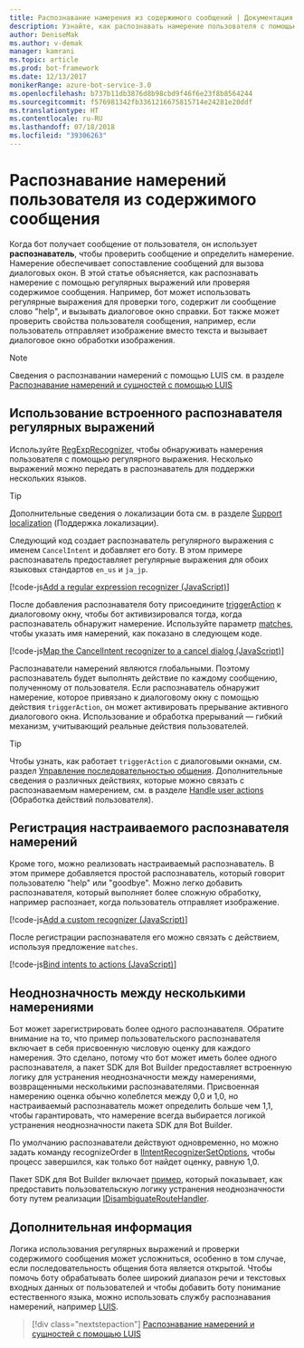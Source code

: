 ```yaml
---
title: Распознавание намерения из содержимого сообщений | Документация Майкрософт
description: Узнайте, как распознавать намерение пользователя с помощью регулярных выражений или на основе содержимого сообщения.
author: DeniseMak
ms.author: v-demak
manager: kamrani
ms.topic: article
ms.prod: bot-framework
ms.date: 12/13/2017
monikerRange: azure-bot-service-3.0
ms.openlocfilehash: b737b11db3876d8b98cbd9f46f6e23f8b8564244
ms.sourcegitcommit: f576981342fb3361216675815714e24281e20ddf
ms.translationtype: HT
ms.contentlocale: ru-RU
ms.lasthandoff: 07/18/2018
ms.locfileid: "39306263"
---
```

# <a name="recognize-user-intent-from-message-content"></a>Распознавание намерений пользователя из содержимого сообщения

Когда бот получает сообщение от пользователя, он использует **распознаватель**, чтобы проверить сообщение и определить намерение. Намерение обеспечивает сопоставление сообщений для вызова диалоговых окон. В этой статье объясняется, как распознавать намерение с помощью регулярных выражений или проверяя содержимое сообщения. Например, бот может использовать регулярные выражения для проверки того, содержит ли сообщение слово "help", и вызывать диалоговое окно справки. Бот также может проверить свойства пользователя сообщения, например, если пользователь отправляет изображение вместо текста и вызывает диалоговое окно обработки изображения. 

> [!NOTE]
> Сведения о распознавании намерений с помощью LUIS см. в разделе [Распознавание намерений и сущностей с помощью LUIS](bot-builder-nodejs-recognize-intent-luis.md) 


## <a name="use-the-built-in-regular-expression-recognizer"></a>Использование встроенного распознавателя регулярных выражений
Используйте [RegExpRecognizer][RegExpRecognizer], чтобы обнаруживать намерения пользователя с помощью регулярного выражения. Несколько выражений можно передать в распознаватель для поддержки нескольких языков. 

> [!TIP]
> Дополнительные сведения о локализации бота см. в разделе [Support localization](bot-builder-nodejs-localization.md) (Поддержка локализации).

Следующий код создает распознаватель регулярного выражения с именем `CancelIntent` и добавляет его боту. В этом примере распознаватель предоставляет регулярные выражения для обоих языковых стандартов `en_us` и `ja_jp`. 

[!code-js[Add a regular expression recognizer (JavaScript)](../includes/code/node-regex-recognizer.js#addRegexRecognizer)]

После добавления распознавателя боту присоедините [triggerAction][triggerAction] к диалоговому окну, чтобы бот активизировался тогда, когда распознаватель обнаружит намерение. Используйте параметр [matches][matches], чтобы указать имя намерений, как показано в следующем коде.

[!code-js[Map the CancelIntent recognizer to a cancel dialog (JavaScript)](../includes/code/node-regex-recognizer.js#bindCancelDialogToRegexRecognizer)]

Распознаватели намерений являются глобальными. Поэтому распознаватель будет выполнять действие по каждому сообщению, полученному от пользователя. Если распознаватель обнаружит намерение, которое привязано к диалоговому окну с помощью действия `triggerAction`, он может активировать прерывание активного диалогового окна. Использование и обработка прерываний — гибкий механизм, учитывающий реальные действия пользователей.

> [!TIP] 
> Чтобы узнать, как работает `triggerAction` с диалоговыми окнами, см. раздел [Управление последовательностью общения](bot-builder-nodejs-manage-conversation-flow.md). Дополнительные сведения о различных действиях, которые можно связать с распознаваемым намерением, см. в разделе [Handle user actions](bot-builder-nodejs-dialog-actions.md) (Обработка действий пользователя).

## <a name="register-a-custom-intent-recognizer"></a>Регистрация настраиваемого распознавателя намерений
Кроме того, можно реализовать настраиваемый распознаватель. В этом примере добавляется простой распознаватель, который говорит пользователю "help" или "goodbye". Можно легко добавить распознавателя, который выполняет более сложную обработку, например распознает, когда пользователь отправляет изображение. 


[!code-js[Add a custom recognizer (JavaScript)](../includes/code/node-howto-recognize-intent.js#addCustomRecognizer)]

После регистрации распознавателя его можно связать с действием, используя предложение `matches`.

[!code-js[Bind intents to actions (JavaScript)](../includes/code/node-howto-recognize-intent.js#bindIntentsToActions)]

## <a name="disambiguate-between-multiple-intents"></a>Неоднозначность между несколькими намерениями

Бот может зарегистрировать более одного распознавателя. Обратите внимание на то, что пример пользовательского распознавателя включает в себя присвоенную числовую оценку для каждого намерения. Это сделано, потому что бот может иметь более одного распознавателя, а пакет SDK для Bot Builder предоставляет встроенную логику для устранения неоднозначности между намерениями, возвращенными несколькими распознавателями. Присвоенная намерению оценка обычно колеблется между 0,0 и 1,0, но настраиваемый распознаватель может определить больше чем 1,1, чтобы гарантировать, что намерение всегда выбирается логикой устранения неоднозначности пакета SDK для Bot Builder. 

По умолчанию распознаватели действуют одновременно, но можно задать команду recognizeOrder в [IIntentRecognizerSetOptions][IntentRecognizerSetOptions], чтобы процесс завершился, как только бот найдет оценку, равную 1,0.

Пакет SDK для Bot Builder включает [пример][DisambiguationSample], который показывает, как предоставить пользовательскую логику устранения неоднозначности боту путем реализации [IDisambiguateRouteHandler][IDisambiguateRouteHandler].

## <a name="next-steps"></a>Дополнительная информация
Логика использования регулярных выражений и проверки содержимого сообщения может усложниться, особенно в том случае, если последовательность общения бота является открытой. Чтобы помочь боту обрабатывать более широкий диапазон речи и текстовых входных данных от пользователей и чтобы добавить боту понимание естественного языка, можно использовать службу распознавания намерений, например [LUIS][LUIS].

> [!div class="nextstepaction"]
> [Распознавание намерений и сущностей с помощью LUIS](bot-builder-nodejs-recognize-intent-luis.md)


[LUIS]: https://www.luis.ai/

[triggerAction]: https://docs.botframework.com/en-us/node/builder/chat-reference/classes/_botbuilder_d_.dialog.html#triggeraction

[matches]: https://docs.botframework.com/en-us/node/builder/chat-reference/interfaces/_botbuilder_d_.itriggeractionoptions.html#matches

[node-js-bot-how-to]: bot-builder-nodejs-recognize-intent-luis.md

[LUISAzureDocs]: /azure/cognitive-services/LUIS/Home

[IMessage]: http://docs.botframework.com/en-us/node/builder/chat-reference/interfaces/_botbuilder_d_.imessage

[IntentRecognizerSetOptions]: https://docs.botframework.com/en-us/node/builder/chat-reference/interfaces/_botbuilder_d_.iintentrecognizersetoptions.html

[LuisRecognizer]: https://docs.botframework.com/en-us/node/builder/chat-reference/classes/_botbuilder_d_.luisrecognizer

[LUISSample]: https://github.com/Microsoft/BotBuilder/blob/master/Node/examples/basics-naturalLanguage/app.js

[LUISConcepts]: https://docs.botframework.com/en-us/node/builder/guides/understanding-natural-language/

[DisambiguationSample]: https://github.com/Microsoft/BotBuilder/tree/master/Node/examples/feature-onDisambiguateRoute

[IDisambiguateRouteHandler]: https://docs.botframework.com/en-us/node/builder/chat-reference/interfaces/_botbuilder_d_.idisambiguateroutehandler.html

[RegExpRecognizer]: https://docs.botframework.com/en-us/node/builder/chat-reference/classes/_botbuilder_d_.regexprecognizer.html

[AlarmBot]: https://github.com/Microsoft/BotBuilder/blob/master/Node/examples/basics-naturalLanguage/app.js

[LUISBotSample]: https://github.com/Microsoft/BotBuilder-Samples/tree/master/Node/intelligence-LUIS

